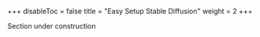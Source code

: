 +++
disableToc = false
title = "Easy Setup Stable Diffusion"
weight = 2
+++

Section under construction